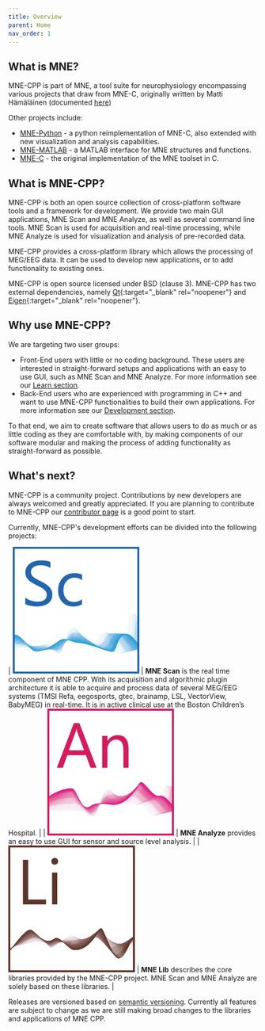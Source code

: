 ```yaml
---
title: Overview
parent: Home
nav_order: 1
---
```


## What is MNE?

MNE-CPP is part of MNE, a tool suite for neurophysiology encompassing various projects that draw from MNE-C, originally written by Matti Hämäläinen (documented [here](https://mne.tools/mne-c-manual/MNE-manual-2.7.3.pdf))

Other projects include:

 - [MNE-Python](https://mne.tools/stable/index.html) - a python reimplementation of MNE-C, also extended with new visualization and analysis capabilities.
 - [MNE-MATLAB](https://mne.tools/stable/overview/matlab.html#mne-matlab) - a MATLAB interface for MNE structures and functions.
 - [MNE-C](http://www.nmr.mgh.harvard.edu/martinos/userInfo/data/MNE_register/index.php) - the original implementation of the MNE toolset in C.

## What is MNE-CPP?

MNE-CPP is both an open source collection of cross-platform software tools and a framework for development. We provide two main GUI applications, MNE Scan and MNE Analyze, as well as several command line tools. MNE Scan is used for acquisition and real-time processing, while MNE Analyze is used for visualization and analysis of pre-recorded data.

MNE-CPP provides a cross-platform library which allows the processing of MEG/EEG data. It can be used to develop new applications, or to add functionality to existing ones.

MNE-CPP is open source licensed under BSD (clause 3). MNE-CPP has two external dependencies, namely [Qt](https://www.qt.io/){:target="_blank" rel="noopener"} and [Eigen](http://eigen.tuxfamily.org/index.php?title=Main_Page){:target="_blank" rel="noopener"}.

## Why use MNE-CPP?

We are targeting two user groups:
* Front-End users with little or no coding background. These users are interested in straight-forward setups and applications with an easy to use GUI, such as MNE Scan and MNE Analyze. For more information see our [Learn section](pages/learn/learn.md).
* Back-End users who are experienced with programming in C++ and want to use MNE-CPP functionalities to build their own applications. For more information see our [Development section](pages/development/development.md).

To that end, we aim to create software that allows users to do as much or as little coding as they are comfortable with, by making components of our software modular and making the process of adding functionality as straight-forward as possible.

## What's next?

MNE-CPP is a community project. Contributions by new developers are always welcomed and greatly appreciated. If you are planning to contribute to MNE-CPP our [contributor page](pages/contribute/contribute.md) is a good point to start.

Currently, MNE-CPP's development efforts can be divided into the following projects:

| ![MNEScan](images/icon_mne_scan_256x256.png) | **MNE Scan** is the real time component of MNE CPP. With its acquisition and algorithmic plugin architecture it is able to acquire and process data of several MEG/EEG systems (TMSI Refa, eegosports, gtec, brainamp, LSL, VectorView, BabyMEG) in real-time. It is in active clinical use at the Boston Children’s Hospital. |
| ![MNEAnalyze](images/icon_mne-analyze_256x256.png) | **MNE Analyze** provides an easy to use GUI for sensor and source level analysis. |
| ![MNELib](images/icon_mne-lib_256x256.png) | **MNE Lib** describes the core libraries provided by the MNE-CPP project. MNE Scan and MNE Analyze are solely based on these libraries. |

Releases are versioned based on [semantic versioning](https://semver.org/). Currently all features are subject to change as we are still making broad changes to the libraries and applications of MNE CPP.
